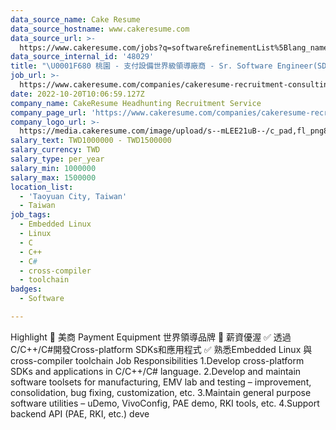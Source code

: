 ```yaml
---
data_source_name: Cake Resume
data_source_hostname: www.cakeresume.com
data_source_url: >-
  https://www.cakeresume.com/jobs?q=software&refinementList%5Blang_name%5D%5B0%5D=English&refinementList%5Bsalary_type%5D=per_year&range%5Bsalary_range%5D%5Bmin%5D=1000000&page=2
data_source_internal_id: '48029'
title: "\U0001F680 桃園 - 支付設備世界級領導廠商 - Sr. Software Engineer(SDK) - SK"
job_url: >-
  https://www.cakeresume.com/companies/cakeresume-recruitment-consulting/jobs/31ce2f
date: 2022-10-20T10:06:59.127Z
company_name: CakeResume Headhunting Recruitment Service
company_page_url: 'https://www.cakeresume.com/companies/cakeresume-recruitment-consulting'
company_logo_url: >-
  https://media.cakeresume.com/image/upload/s--mLEE21uB--/c_pad,fl_png8,h_200,w_200/v1620881212/vdbipassrdfr8omwzeq6.png
salary_text: TWD1000000 - TWD1500000
salary_currency: TWD
salary_type: per_year
salary_min: 1000000
salary_max: 1500000
location_list:
  - 'Taoyuan City, Taiwan'
  - Taiwan
job_tags:
  - Embedded Linux
  - Linux
  - C
  - C++
  - C#
  - cross-compiler
  - toolchain
badges:
  - Software

---
```


Highlight 🚩 美商 Payment Equipment 世界領導品牌 🚩 薪資優渥 ✅ 透過C/C++/C#開發Cross-platform SDKs和應用程式 ✅ 熟悉Embedded Linux 與 cross-compiler toolchain Job Responsibilities 1.Develop cross-platform SDKs and applications in C/C++/C# language. 2.Develop and maintain software toolsets for manufacturing, EMV lab and testing – improvement, consolidation, bug fixing, customization, etc. 3.Maintain general purpose software utilities – uDemo, VivoConfig, PAE demo, RKI tools, etc. 4.Support backend API (PAE, RKI, etc.) deve